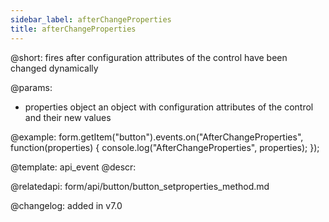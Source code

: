 ```yaml
---
sidebar_label: afterChangeProperties
title: afterChangeProperties
---          
```


@short: fires after configuration attributes of the control have been changed dynamically


@params:
- properties     object      an object with configuration attributes of the control and their new values

@example:
form.getItem("button").events.on("AfterChangeProperties", function(properties) {
    console.log("AfterChangeProperties", properties);
});


@template: api_event
@descr:

@relatedapi: form/api/button/button_setproperties_method.md

@changelog: added in v7.0

